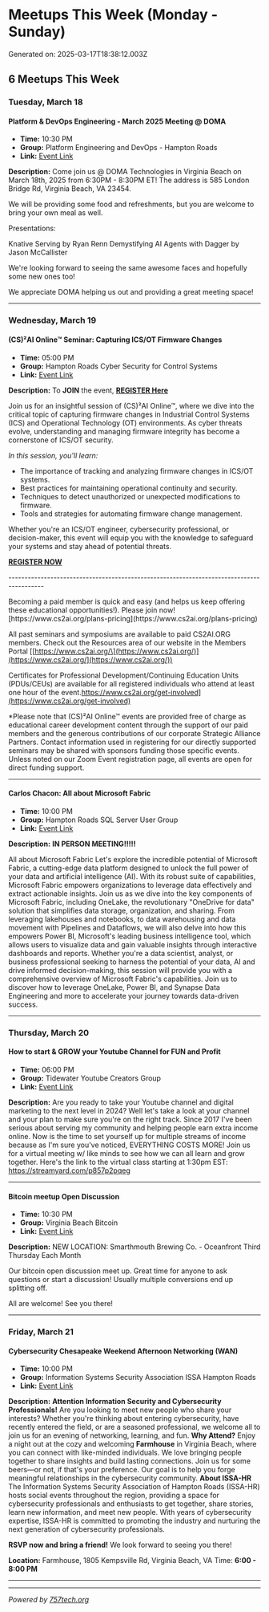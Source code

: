 # Meetups This Week (Monday - Sunday)

Generated on: 2025-03-17T18:38:12.003Z

## 6 Meetups This Week

### Tuesday, March 18

#### Platform & DevOps Engineering - March 2025 Meeting @ DOMA

- **Time:** 10:30 PM
- **Group:** Platform Engineering and DevOps - Hampton Roads
- **Link:** [Event Link](https://www.meetup.com/platform-and-devops-eng/events/306392484/)

**Description:**
Come join us @ DOMA Technologies in Virginia Beach on March 18th, 2025 from 6:30PM - 8:30PM ET! The address is 585 London Bridge Rd, Virginia Beach, VA 23454.

We will be providing some food and refreshments, but you are welcome to bring your own meal as well.

Presentations:

Knative Serving by Ryan Renn
Demystifying AI Agents with Dagger by Jason McCallister

We're looking forward to seeing the same awesome faces and hopefully some new ones too!

We appreciate DOMA helping us out and providing a great meeting space!

---

### Wednesday, March 19

#### (CS)²AI Online™ Seminar: Capturing ICS/OT Firmware Changes

- **Time:** 05:00 PM
- **Group:** Hampton Roads Cyber Security for Control Systems
- **Link:** [Event Link](https://www.meetup.com/norfolk-cyber-security-for-control-systems/events/306702761/)

**Description:**
To **JOIN** the event, **[REGISTER Here](https://events.zoom.us/ev/Assa-6cO-OFgiyw3FaGEfryP7cedzIZHMAAgvw6qOtQLRS7K7CQA~AhnxEvUUAWLzhJ02155bKRgUuDgCsbFnIB51kV7PAve3rHinUBwnohaFCnxVlKkA5nE2NuhnPjct5Ynxg8gAUBgzJw)**

Join us for an insightful session of (CS)²AI Online™, where we dive into the critical topic of capturing firmware changes in Industrial Control Systems (ICS) and Operational Technology (OT) environments. As cyber threats evolve, understanding and managing firmware integrity has become a cornerstone of ICS/OT security.

*In this session, you'll learn:*

* The importance of tracking and analyzing firmware changes in ICS/OT systems.
* Best practices for maintaining operational continuity and security.
* Techniques to detect unauthorized or unexpected modifications to firmware.
* Tools and strategies for automating firmware change management.

Whether you're an ICS/OT engineer, cybersecurity professional, or decision-maker, this event will equip you with the knowledge to safeguard your systems and stay ahead of potential threats.

**[REGISTER NOW](https://events.zoom.us/ev/Assa-6cO-OFgiyw3FaGEfryP7cedzIZHMAAgvw6qOtQLRS7K7CQA~AhnxEvUUAWLzhJ02155bKRgUuDgCsbFnIB51kV7PAve3rHinUBwnohaFCnxVlKkA5nE2NuhnPjct5Ynxg8gAUBgzJw)**

\-\-\-\-\-\-\-\-\-\-\-\-\-\-\-\-\-\-\-\-\-\-\-\-\-\-\-\-\-\-\-\-\-\-\-\-\-\-\-\-\-\-\-\-\-\-\-\-\-\-\-\-\-\-\-\-\-\-\-\-\-\-\-\-\-\-\-\-\-\-\-\-\-\-\-\-\-\-\-\-\-\-\-\-\-\-\-\-\-

Becoming a paid member is quick and easy \(and helps us keep offering these educational opportunities\!\)\. Please join now\! \[https://www\.cs2ai\.org/plans\-pricing\]\(https://www\.cs2ai\.org/plans\-pricing\)

All past seminars and symposiums are available to paid CS2AI.ORG members. Check out the Resources area of our website in the Members Portal [[https://www.cs2ai.org/\](https://www.cs2ai.org/)](https://www.cs2ai.org/](https://www.cs2ai.org/))

Certificates for Professional Development/Continuing Education Units (PDUs/CEUs) are available for all registered individuals who attend at least one hour of the event.https://www.cs2ai.org/get-involved](https://www.cs2ai.org/get-involved)

\*Please note that (CS)²AI Online™ events are provided free of charge as educational career development content through the support of our paid members and the generous contributions of our corporate Strategic Alliance Partners. Contact information used in registering for our directly supported seminars may be shared with sponsors funding those specific events. Unless noted on our Zoom Event registration page, all events are open for direct funding support.

---

#### Carlos Chacon: All about Microsoft Fabric

- **Time:** 10:00 PM
- **Group:** Hampton Roads SQL Server User Group
- **Link:** [Event Link](https://www.meetup.com/hampton-roads-sql-server-user-group/events/305595958/)

**Description:**
**IN PERSON MEETING!!!!!**

All about Microsoft Fabric
Let's explore the incredible potential of Microsoft Fabric, a cutting-edge data platform designed to unlock the full power of your data and artificial intelligence (AI). With its robust suite of capabilities, Microsoft Fabric empowers organizations to leverage data effectively and extract actionable insights. Join us as we dive into the key components of Microsoft Fabric, including OneLake, the revolutionary "OneDrive for data" solution that simplifies data storage, organization, and sharing. From leveraging lakehouses and notebooks, to data warehousing and data movement with Pipelines and Dataflows, we will also delve into how this empowers Power BI, Microsoft's leading business intelligence tool, which allows users to visualize data and gain valuable insights through interactive dashboards and reports. Whether you're a data scientist, analyst, or business professional seeking to harness the potential of your data, AI and drive informed decision-making, this session will provide you with a comprehensive overview of Microsoft Fabric's capabilities. Join us to discover how to leverage OneLake, Power BI, and Synapse Data Engineering and more to accelerate your journey towards data-driven success.

---

### Thursday, March 20

#### How to start & GROW your Youtube Channel for FUN and Profit

- **Time:** 06:00 PM
- **Group:** Tidewater Youtube Creators Group
- **Link:** [Event Link](https://www.meetup.com/tidewater-youtube-creators-group/events/305698046/)

**Description:**
Are you ready to take your Youtube channel and digital marketing to the next level in 2024? Well let's take a look at your channel and your plan to make sure you're on the right track.
Since 2017 I've been serious about serving my community and helping people earn extra income online. Now is the time to set yourself up for multiple streams of income because as I'm sure you've noticed, EVERYTHING COSTS MORE!
Join us for a virtual meeting w/ like minds to see how we can all learn and grow together. Here's the link to the virtual class starting at 1:30pm EST: https://streamyard.com/p857p2pqeg

---

#### Bitcoin meetup Open Discussion

- **Time:** 10:30 PM
- **Group:** Virginia Beach Bitcoin
- **Link:** [Event Link](https://www.meetup.com/virginia-beach-bitcoin/events/306105055/)

**Description:**
NEW LOCATION: Smarthmouth Brewing Co. - Oceanfront
Third Thursday Each Month

Our bitcoin open discussion meet up. Great time for anyone to ask questions or start a discussion! Usually multiple conversions end up splitting off.

All are welcome! See you there!

---

### Friday, March 21

#### Cybersecurity Chesapeake Weekend Afternoon Networking (WAN)

- **Time:** 10:00 PM
- **Group:** Information Systems Security Association ISSA Hampton Roads
- **Link:** [Event Link](https://www.meetup.com/issa-hampton-roads/events/306702907/)

**Description:**
**Attention Information Security and Cybersecurity Professionals!**
Are you looking to meet new people who share your interests? Whether you're thinking about entering cybersecurity, have recently entered the field, or are a seasoned professional, we welcome all to join us for an evening of networking, learning, and fun.
**Why Attend?**
Enjoy a night out at the cozy and welcoming **Farmhouse** in Virginia Beach, where you can connect with like-minded individuals. We love bringing people together to share insights and build lasting connections. Join us for some beers—or not, if that's your preference. Our goal is to help you forge meaningful relationships in the cybersecurity community.
**About ISSA-HR**
The Information Systems Security Association of Hampton Roads (ISSA-HR) hosts social events throughout the region, providing a space for cybersecurity professionals and enthusiasts to get together, share stories, learn new information, and meet new people. With years of cybersecurity expertise, ISSA-HR is committed to promoting the industry and nurturing the next generation of cybersecurity professionals.

**RSVP now and bring a friend!** We look forward to seeing you there!

**Location:** Farmhouse, 1805 Kempsville Rd, Virginia Beach, VA
Time: **6:00 - 8:00 PM**

---



---

*Powered by [757tech.org](https://757tech.org)*